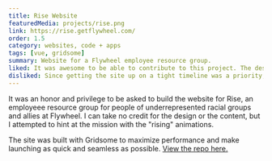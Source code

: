 ```yaml
---
title: Rise Website
featuredMedia: projects/rise.png
link: https://rise.getflywheel.com/
order: 1.5
category: websites, code + apps
tags: [vue, gridsome]
summary: Website for a Flywheel employee resource group.
liked: It was awesome to be able to contribute to this project. The design isn't mine, but the execution is, and I think it turned out quite well.
disliked: Since getting the site up on a tight timeline was a priority, the content wasn't very well abstracted at all for future editing. That was on the road map while I was still at Flywheel/WP Engine, but didn't come to fruition before my time there ended. It would've been cool to be a part of though.
---
```


It was an honor and privilege to be asked to build the website for Rise, an employeee resource group for people of underrepresented racial groups and allies at Flywheel. I can take no credit for the design or the content, but I attempted to hint at the mission with the "rising" animations.

The site was built with Gridsome to maximize performance and make launching as quick and seamless as possible. [View the repo here.](https://github.com/josh-collinsworth/rise)
